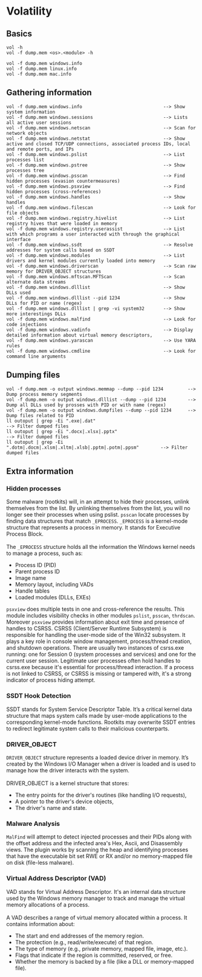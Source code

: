 # Volatility
## Basics
```
vol -h
vol -f dump.mem <os>.<module> -h
```

```
vol -f dump.mem windows.info
vol -f dump.mem linux.info
vol -f dump.mem mac.info
```

## Gathering information
```
vol -f dump.mem windows.info                              --> Show system information
vol -f dump.mem windows.sessions                          --> Lists all active user sessions
vol -f dump.mem windows.netscan                           --> Scan for network objects
vol -f dump.mem windows.netstat                           --> Show active and closed TCP/UDP connections, associated process IDs, local and remote ports, and IPs
vol -f dump.mem windows.pslist                            --> List processes list
vol -f dump.mem windows.pstree                            --> Show processes tree
vol -f dump.mem windows.psscan                            --> Find hidden processes (evasion countermeasures)
vol -f dump.mem windows.psxview                           --> Find hidden processes (cross-references)
vol -f dump.mem windows.handles                           --> Show handles
vol -f dump.mem windows.filescan                          --> Look for file objects
vol -f dump.mem windows.registry.hivelist                 --> List registry hives that were loaded in memory
vol -f dump.mem windows.registry.userassist               --> List with which programs a user interacted with through the graphical interface
vol -f dump.mem windows.ssdt                              --> Resolve addresses for system calls based on SSDT
vol -f dump.mem windows.modules                           --> List drivers and kernel modules currently loaded into memory
vol -f dump.mem windows.driverscan                        --> Scan raw memory for DRIVER_OBJECT structures 
vol -f dump.mem windows.mftscan.MFTScan                   --> Scan alternate data streams
vol -f dump.mem windows.dlllist                           --> Show DLLs used
vol -f dump.mem windows.dlllist --pid 1234                --> Show DLLs for PID or name (regex)
vol -f dump.mem windows.dlllist | grep -vi system32       --> Show more interestings DLLs
vol -f dump.mem windows.malfind                           --> Look for code injections
vol -f dump.mem windows.vadinfo                           --> Display detailed information about virtual memory descriptors,
vol -f dump.mem windows.yarascan                          --> Use YARA rules
vol -f dump.mem windows.cmdline                           --> Look for command line arguments
```

## Dumping files
```
vol -f dump.mem -o output windows.memmap --dump --pid 1234         --> Dump process memory segments
vol -f dump.mem -o output windows.dlllist --dump --pid 1234        --> Dump all DLLs used by prosses with PID or with name (regex)
vol -f dump.mem -o output windows.dumpfiles --dump --pid 1234      --> Dump files related to PID
ll outoput | grep -Ei ".exe|.dat"                                              --> Filter dumped files
ll outoput | grep -Ei ".docx|.xlsx|.pptx"                                      --> Filter dumped files
ll outoput | grep -Ei ".dotm|.docm|.xlsm|.xltm|.xlsb|.pptm|.potm|.ppsm"        --> Filter dumped files
```

## Extra information

### Hidden processes
Some malware (rootkits) will, in an attempt to hide their processes, unlink themselves from the list. By unlinking themselves from the list, you will no longer see their processes when using pslist. `psscan` locate processes by finding data structures that match `_EPROCESS`. `_EPROCESS` is a kernel-mode structure that represents a process in memory. It stands for Executive Process Block. \
\
The `_EPROCESS` structure holds all the information the Windows kernel needs to manage a process, such as:
- Process ID (PID)
- Parent process ID
- Image name
- Memory layout, including VADs
- Handle tables
- Loaded modules (DLLs, EXEs)

`psxview` does multiple tests in one and cross-reference the results. This module includes visibility checks in other modules `pslist`, `psscan`, `thrdscan`. Moreover `psxview` provides information about exit time and presence of handles to CSRSS. CSRSS (Client/Server Runtime Subsystem) is responsible for handling the user-mode side of the Win32 subsystem. It plays a key role in console window management, process/thread creation, and shutdown operations. There are usually two instances of csrss.exe running: one for Session 0 (system processes and services) and one for the current user session. Legitimate user processes often hold handles to csrss.exe because it's essential for process/thread interaction. If a process is not linked to CSRSS, or CSRSS is missing or tampered with, it's a strong indicator of process hiding attempt.

### SSDT Hook Detection
SSDT stands for System Service Descriptor Table. It’s a critical kernel data structure that maps system calls made by user-mode applications to the corresponding kernel-mode functions. Rootkits may overwrite SSDT entries to redirect legitimate system calls to their malicious counterparts.

### DRIVER_OBJECT
`DRIVER_OBJECT` structure represents a loaded device driver in memory. It’s created by the Windows I/O Manager when a driver is loaded and is used to manage how the driver interacts with the system.\
\
DRIVER_OBJECT is a kernel structure that stores:
- The entry points for the driver's routines (like handling I/O requests),
- A pointer to the driver's device objects,
- The driver's name and state.

### Malware Analysis
`MalFind` will attempt to detect injected processes and their PIDs along with the offset address and the infected area's Hex, Ascii, and Disassembly views. The plugin works by scanning the heap and identifying processes that have the executable bit set RWE or RX and/or no memory-mapped file on disk (file-less malware).

### Virtual Address Descriptor (VAD)
VAD stands for Virtual Address Descriptor. It's an internal data structure used by the Windows memory manager to track and manage the virtual memory allocations of a process.\
\
A VAD describes a range of virtual memory allocated within a process. It contains information about:
- The start and end addresses of the memory region.
- The protection (e.g., read/write/execute) of that region.
- The type of memory (e.g., private memory, mapped file, image, etc.).
- Flags that indicate if the region is committed, reserved, or free.
- Whether the memory is backed by a file (like a DLL or memory-mapped file).



